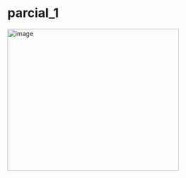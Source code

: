 # parcial_1


<img width="386" height="320" alt="image" src="https://github.com/user-attachments/assets/d006a7e7-7011-4f23-b68d-918214641e59" />
